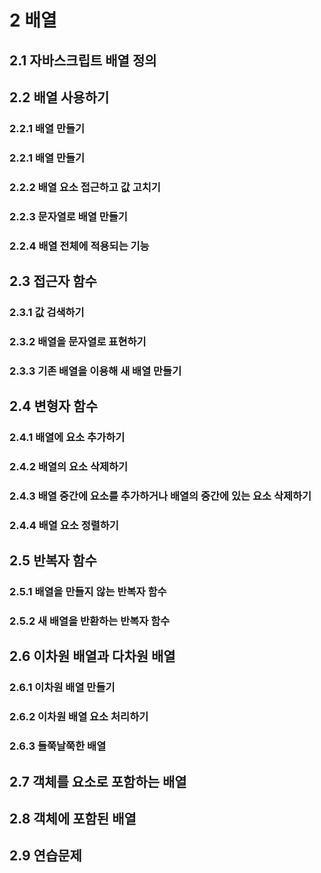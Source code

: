 # 2 배열


## 2.1 자바스크립트 배열 정의


## 2.2 배열 사용하기

### 2.2.1 배열 만들기
### 2.2.1 배열 만들기
### 2.2.2 배열 요소 접근하고 값 고치기
### 2.2.3 문자열로 배열 만들기
### 2.2.4 배열 전체에 적용되는 기능


## 2.3 접근자 함수

### 2.3.1 값 검색하기
### 2.3.2 배열을 문자열로 표현하기
### 2.3.3 기존 배열을 이용해 새 배열 만들기


## 2.4 변형자 함수

### 2.4.1 배열에 요소 추가하기
### 2.4.2 배열의 요소 삭제하기
### 2.4.3 배열 중간에 요소를 추가하거나 배열의 중간에 있는 요소 삭제하기
### 2.4.4 배열 요소 정렬하기


## 2.5 반복자 함수

### 2.5.1 배열을 만들지 않는 반복자 함수
### 2.5.2 새 배열을 반환하는 반복자 함수


## 2.6 이차원 배열과 다차원 배열

### 2.6.1 이차원 배열 만들기
### 2.6.2 이차원 배열 요소 처리하기
### 2.6.3 들쭉날쭉한 배열


## 2.7 객체를 요소로 포함하는 배열


## 2.8 객체에 포함된 배열


## 2.9 연습문제
